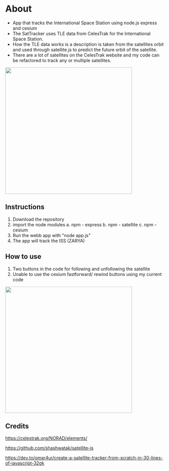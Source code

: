 # About
* App that tracks the International Space Station using node.js express and cesium
* The SatTracker uses TLE data from CelesTrak for the International Space Station.
* How the TLE data works is a description is taken from the satellites orbit and used through satellite.js to predict the future orbit of the satellite.
* There are a lot of satellites on the CelesTrak website and my code can be refactored to track any or multiple satellites.
  
<img src="https://github.com/pacellidomonic/SatTracker/assets/63662881/f1ad265b-a6b5-4931-9215-634ee1bc222e" width="400"/>

## Instructions
1. Download the repository
2. import the node modules
  a. npm - express
  b. npm - satellite
  c. npm - cesium
3. Run the webb app with "node app.js"
4. The app will track the ISS (ZARYA)

## How to use
1. Two buttons in the code for following and unfollowing the satellite
2. Unable to use the cesium fastforward/ rewind buttons using my current code

<img src="https://github.com/pacellidomonic/SatTracker/assets/63662881/4f34e515-dc29-4352-afbe-82fbb37af093" width="400"/>

## Credits
https://celestrak.org/NORAD/elements/

https://github.com/shashwatak/satellite-js

https://dev.to/omar4ur/create-a-satellite-tracker-from-scratch-in-30-lines-of-javascript-32gk
